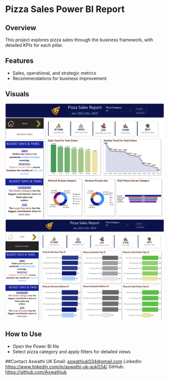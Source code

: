 # Pizza Sales Power BI Report

## Overview
This project explores pizza sales through the business framework, with detailed KPIs for each pillar.

## Features
- Sales, operational, and strategic metrics
- Recommendations for business improvement

## Visuals

![Pizza Sales Overview](./images/pizza1.png)
![Pizza Sales Overview2](./images/pizza2.png)


## How to Use
- Open the Power BI file
- Select pizza category and apply filters for detailed views

##Contact
Aswathi UK
Email: aswathiuk034@gmail.com
LinkedIn: https://www.linkedin.com/in/aswathi-uk-auk034/
GitHub: https://github.com/Aswathiuk
